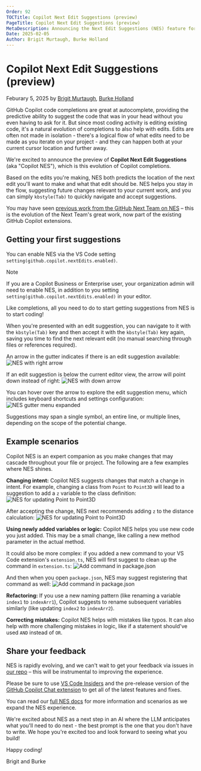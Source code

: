 ```yaml
---
Order: 92
TOCTitle: Copilot Next Edit Suggestions (preview)
PageTitle: Copilot Next Edit Suggestions (preview)
MetaDescription: Announcing the Next Edit Suggestions (NES) feature for GitHub Copilot in Visual Studio Code.
Date: 2025-02-05
Author: Brigit Murtaugh, Burke Holland
---
```


# Copilot Next Edit Suggestions (preview)
Feburary 5, 2025 by [Brigit Murtaugh](https://github.com/bamurtaugh), [Burke Holland](https://github.com/burkeholland)

GitHub Copilot code completions are great at autocomplete, providing the predictive ability to suggest the code that was in your head without you even having to ask for it. But since most coding activity is editing existing code, it's a natural evolution of completions to also help with edits. Edits are often not made in isolation - there's a logical flow of what edits need to be made as you iterate on your project - and they can happen both at your current cursor location and further away.

We're excited to announce the preview of **Copilot Next Edit Suggestions** (aka "Copilot NES"), which is this evolution of Copilot completions.

Based on the edits you're making, NES both predicts the location of the next edit you'll want to make and what that edit should be. NES helps you stay in the flow, suggesting future changes relevant to your current work, and you can simply `kbstyle(Tab)` to quickly navigate and accept suggestions.

<!-- TODO: Video about NES from Rob -->

You may have seen [previous work from the GitHub Next Team on NES](https://githubnext.com/projects/copilot-next-edit-suggestions/) – this is the evolution of the Next Team's great work, now part of the existing GitHub Copilot extensions.

## Getting your first suggestions
You can enable NES via the VS Code setting `setting(github.copilot.nextEdits.enabled)`.

> [!NOTE]
> If you are a Copilot Business or Enterprise user, your organization admin will need to enable NES, in addition to you setting `setting(github.copilot.nextEdits.enabled)` in your editor.
<!-- TODO: Any other details or actionable link? -->

Like completions, all you need to do to start getting suggestions from NES is to start coding!

When you're presented with an edit suggestion, you can navigate to it with the `kbstyle(Tab)` key and then accept it with the `kbstyle(Tab)` key again, saving you time to find the next relevant edit (no manual searching through files or references required).

An arrow in the gutter indicates if there is an edit suggestion available:
![NES with right arrow](scan-right-highlight.png)

If an edit suggestion is below the current editor view, the arrow will point down instead of right:
![NES with down arrow](scan-down-highlight.png)

You can hover over the arrow to explore the edit suggestion menu, which includes keyboard shortcuts and settings configuration:
![NES gutter menu expanded](gutter-menu-highlighted.png)

Suggestions may span a single symbol, an entire line, or multiple lines, depending on the scope of the potential change.

## Example scenarios
Copilot NES is an expert companion as you make changes that may cascade throughout your file or project. The following are a few examples where NES shines.

**Changing intent:** Copilot NES suggests changes that match a change in intent. For example, changing a class from `Point` to `Point3D` will lead to a suggestion to add a `z` variable to the class definition:
![NES for updating Point to Point3D](point3d.png)

After accepting the change, NES next recommends adding `z` to the distance calculation:
![NES for updating Point to Point3D](point3d-distance.png)

**Using newly added variables or logic:** Copilot NES helps you use new code you just added. This may be a small change, like calling a new method parameter in the actual method.

It could also be more complex: if you added a new command to your VS Code extension's `extension.ts`, NES will first suggest to clean up the command in `extension.ts`:
![Add command in package.json](add-disposable.png)

And then when you open `package.json`, NES may suggest registering that command as well:
![Add command in package.json](call-disposable-full.png)

**Refactoring:** If you use a new naming pattern (like renaming a variable `index1` to `indexArr1`), Copilot suggests to rename subsequent variables similarly (like updating `index2` to `indexArr2`).

**Correcting mistakes:** Copilot NES helps with mistakes like typos. It can also help with more challenging mistakes in logic, like if a statement should've used `AND` instead of `OR`.
<!-- TODO: Add image -->

## Share your feedback
NES is rapidly evolving, and we can't wait to get your feedback via issues in [our repo](https://github.com/microsoft/vscode-copilot-release) – this will be instrumental to improving the experience.

Please be sure to use [VS Code Insiders](https://code.visualstudio.com/insiders/) and the pre-release version of the [GitHub Copilot Chat extension](https://marketplace.visualstudio.com/items?itemName=GitHub.copilot-chat) to get all of the latest features and fixes.

You can read our [full NES docs](aka.ms/gh-copilot-nes-docs) for more information and scenarios as we expand the NES experience.

We're excited about NES as a next step in an AI where the LLM anticipates what you'll need to do next - the best prompt is the one that you don't have to write. We hope you're excited too and look forward to seeing what you build!

Happy coding!

Brigit and Burke
